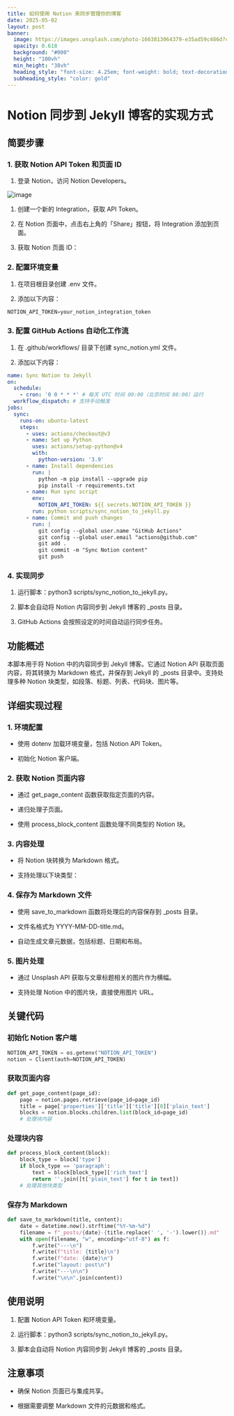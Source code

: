 ```yaml
---
title: 如何使用 Notion 来同步管理你的博客
date: 2025-05-02
layout: post
banner:
  image: https://images.unsplash.com/photo-1663813064379-e35ad59c486d?crop=entropy&cs=tinysrgb&fit=max&fm=jpg&ixid=M3w2OTIwMzJ8MHwxfHJhbmRvbXx8fHx8fHx8fDE3NDYxNzQ0NDl8&ixlib=rb-4.0.3&q=80&w=1080
  opacity: 0.618
  background: "#000"
  height: "100vh"
  min_height: "38vh"
  heading_style: "font-size: 4.25em; font-weight: bold; text-decoration: underline"
  subheading_style: "color: gold"
---
```


# Notion 同步到 Jekyll 博客的实现方式

## 简要步骤

### 1. 获取 Notion API Token 和页面 ID

1. 登录 Notion，访问 Notion Developers。

![image](https://prod-files-secure.s3.us-west-2.amazonaws.com/a7a0cc5a-89b9-4cda-8686-1fba0ca52f40/d19c1afe-dea5-4312-9333-786b0ba83054/image.png?X-Amz-Algorithm=AWS4-HMAC-SHA256&X-Amz-Content-Sha256=UNSIGNED-PAYLOAD&X-Amz-Credential=ASIAZI2LB466VMAH2TTG%2F20250502%2Fus-west-2%2Fs3%2Faws4_request&X-Amz-Date=20250502T082729Z&X-Amz-Expires=3600&X-Amz-Security-Token=IQoJb3JpZ2luX2VjEDgaCXVzLXdlc3QtMiJIMEYCIQD9eKkiYN0fEy%2FqvtTjjxUY8qEg5YoRpiefYDHA35OQXgIhAOUS1HM2my3VNuKp8Ie5n2FHTQ6aOb8zzzk9n5egYcC5KogECNH%2F%2F%2F%2F%2F%2F%2F%2F%2F%2FwEQABoMNjM3NDIzMTgzODA1IgyCHffi2nocJdwcgEUq3AMMnO1F8F7%2Fv3l2ApG34A0LT17EPWlP3Oulc5tFQh%2BNK63rShPJsyt3zsD8i%2BTer3kJLDM%2Fub3VZrnW9nzwzrT5XoqkZPDFWirpQC2Yh3sN7n5TDWI%2BrWJ0Fl1d8icf6EttjSpC3axjzUGxWcUYiSXmzkRTBcLhET7o1hYexEYBh3H7%2Bx5kr13dZQ%2BngX88MuRIABPigRZ4DMwlB4FYl4%2FAvOT1ntbzRIE8JEUGy8yGHNxpWCTGPRPc9H4bngiJug4jMtVtaiBLYxqYTtd0sn6sPLlawMZjJR1YxqVnE%2B2tpTXUPZSS5wQdaOVWBxl8jaweVOTQA94URGVCVdhWkSFFPuVvqKUYQyaI%2Bbgnhscb8z7NN60XSffqR4UfeOL95WfSYsLNxc2%2FIicIU3bu%2B8KuPZRH9D4ba6xn2fWvrBXCX%2Birl6FVrnkou4uAD4S%2BDmgH%2FeXWbnOD%2BMb4SfUHSkPfLeIAUf58uljHHGAHm0rvpcgNrhZGLudQ%2Fuvx75uH3c0HTY9XJpLmWZcQ0wGNNRqZNjB6JAA3rlJX9sGtASA8FFsM16H35%2B1tHm4tuWgp3kH7q0zUPCD%2B9iUEyUSi9qys3T9S5UY9gTapMeJtgNvJ%2BAk32HjBI%2F0DZSoPzjD089HABjqkAT8vO4c0G5vE3Nl0dldWFN3rLr17QxeD92rpesU9sJfrA0vxdzF4YpPCICpjGOGzYsIZhWN7BNqnlX0MJoABbhU9rC8YVj97ovtMFjiVo3YBByXdQnB5VhSWBStst46sclk9kBCLkYIwVZlGOscv3FP4eZrN8UM%2Fx08D4UMqbfKiPnLB6CpC%2FCEvZTrIFNYWDmpdsqSB3fclLe%2BL7g0Mjc6iSl9A&X-Amz-Signature=c89f0ba55f674c327e1d087ce967ccb3a9f1eb1b8236eff9404f531ff27ca7c3&X-Amz-SignedHeaders=host&x-id=GetObject)

1. 创建一个新的 Integration，获取 API Token。

1. 在 Notion 页面中，点击右上角的「Share」按钮，将 Integration 添加到页面。

1. 获取 Notion 页面 ID：


### 2. 配置环境变量

1. 在项目根目录创建 .env 文件。

1. 添加以下内容：

```javascript
NOTION_API_TOKEN=your_notion_integration_token
```

### 3. 配置 GitHub Actions 自动化工作流

1. 在 .github/workflows/ 目录下创建 sync_notion.yml 文件。

1. 添加以下内容：

```yaml
name: Sync Notion to Jekyll
on:
  schedule:
    - cron: '0 0 * * *' # 每天 UTC 时间 00:00（北京时间 08:00）运行
  workflow_dispatch: # 支持手动触发
jobs:
  sync:
    runs-on: ubuntu-latest
    steps:
      - uses: actions/checkout@v3
      - name: Set up Python
        uses: actions/setup-python@v4
        with:
          python-version: '3.9'
      - name: Install dependencies
        run: |
          python -m pip install --upgrade pip
          pip install -r requirements.txt
      - name: Run sync script
        env:
          NOTION_API_TOKEN: ${{ secrets.NOTION_API_TOKEN }}
        run: python scripts/sync_notion_to_jekyll.py
      - name: Commit and push changes
        run: |
          git config --global user.name "GitHub Actions"
          git config --global user.email "actions@github.com"
          git add .
          git commit -m "Sync Notion content"
          git push
```

### 4. 实现同步

1. 运行脚本：python3 scripts/sync_notion_to_jekyll.py。

1. 脚本会自动将 Notion 内容同步到 Jekyll 博客的 _posts 目录。

1. GitHub Actions 会按照设定的时间自动运行同步任务。

## 功能概述

本脚本用于将 Notion 中的内容同步到 Jekyll 博客。它通过 Notion API 获取页面内容，将其转换为 Markdown 格式，并保存到 Jekyll 的 _posts 目录中。支持处理多种 Notion 块类型，如段落、标题、列表、代码块、图片等。

## 详细实现过程

### 1. 环境配置

- 使用 dotenv 加载环境变量，包括 Notion API Token。

- 初始化 Notion 客户端。

### 2. 获取 Notion 页面内容

- 通过 get_page_content 函数获取指定页面的内容。

- 递归处理子页面。

- 使用 process_block_content 函数处理不同类型的 Notion 块。

### 3. 内容处理

- 将 Notion 块转换为 Markdown 格式。

- 支持处理以下块类型：


### 4. 保存为 Markdown 文件

- 使用 save_to_markdown 函数将处理后的内容保存到 _posts 目录。

- 文件名格式为 YYYY-MM-DD-title.md。

- 自动生成文章元数据，包括标题、日期和布局。

### 5. 图片处理

- 通过 Unsplash API 获取与文章标题相关的图片作为横幅。

- 支持处理 Notion 中的图片块，直接使用图片 URL。

## 关键代码

### 初始化 Notion 客户端

```python
NOTION_API_TOKEN = os.getenv("NOTION_API_TOKEN")
notion = Client(auth=NOTION_API_TOKEN)
```

### 获取页面内容

```python
def get_page_content(page_id):
    page = notion.pages.retrieve(page_id=page_id)
    title = page['properties']['title']['title'][0]['plain_text']
    blocks = notion.blocks.children.list(block_id=page_id)
    # 处理块内容
```

### 处理块内容

```python
def process_block_content(block):
    block_type = block['type']
    if block_type == 'paragraph':
        text = block[block_type]['rich_text']
        return ''.join([t['plain_text'] for t in text])
    # 处理其他块类型
```

### 保存为 Markdown

```python
def save_to_markdown(title, content):
    date = datetime.now().strftime("%Y-%m-%d")
    filename = f"_posts/{date}-{title.replace(' ', '-').lower()}.md"
    with open(filename, "w", encoding="utf-8") as f:
        f.write("---\n")
        f.write(f"title: {title}\n")
        f.write(f"date: {date}\n")
        f.write("layout: post\n")
        f.write("---\n\n")
        f.write("\n\n".join(content))
```

## 使用说明

1. 配置 Notion API Token 和环境变量。

1. 运行脚本：python3 scripts/sync_notion_to_jekyll.py。

1. 脚本会自动将 Notion 内容同步到 Jekyll 博客的 _posts 目录。

## 注意事项

- 确保 Notion 页面已与集成共享。

- 根据需要调整 Markdown 文件的元数据和格式。